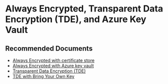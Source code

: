 <properties
	pageTitle="security, privacy and compliance/always encrypted, tde and azure key vault"
	description="security, privacy and compliance/always encrypted, tde and azure key vault"
	service="microsoft.sql"
	resource="servers"
	authors="emlisa"
    ms.author="emlisa"
	displayOrder=""
	selfHelpType="generic"
	supportTopicIds="32630405"
	resourceTags=""
	productPesIds="13491"
	cloudEnvironments="public,blackForest,fairfax,mooncake"
	articleId="9cb697b9-0035-49cf-abf3-735f2f026a29"
/>

# Always Encrypted, Transparent Data Encryption (TDE), and Azure Key Vault

## **Recommended Documents**

* [Always Encrypted with certificate store](https://docs.microsoft.com/azure/sql-database/sql-database-always-encrypted?WT.mc_id=pid:13491:sid:32630405/)<br>
* [Always Encrypted with Azure key vault](https://docs.microsoft.com/azure/sql-database/sql-database-always-encrypted-azure-key-vault?WT.mc_id=pid:13491:sid:32630405/)<br>
* [Transparent Data Encryption (TDE)](https://docs.microsoft.com/sql/relational-databases/security/encryption/transparent-data-encryption?view=sql-server-2017&viewFallbackFrom=sql-server-2017%2F?WT.mc_id=pid:13491:sid:32630405/)<br>
* [TDE with Bring Your Own Key](https://docs.microsoft.com/azure/sql-database/transparent-data-encryption-byok-azure-sql?view=sql-server-2017?WT.mc_id=pid:13491:sid:32630405/)
